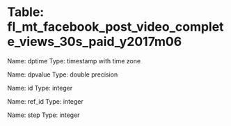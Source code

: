 Table: fl_mt_facebook_post_video_complete_views_30s_paid_y2017m06
=================================================================

Name: dptime
Type: timestamp with time zone

Name: dpvalue
Type: double precision

Name: id
Type: integer

Name: ref_id
Type: integer

Name: step
Type: integer

